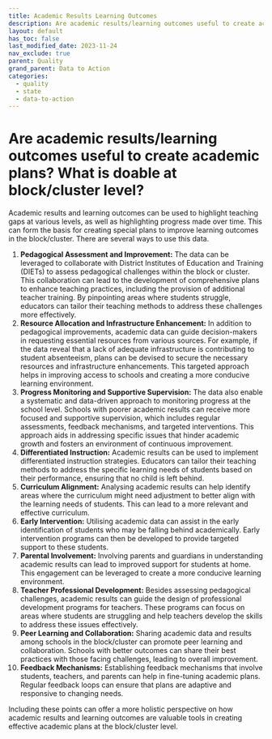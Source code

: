 ```yaml
---
title: Academic Results Learning Outcomes
description: Are academic results/learning outcomes useful to create academic plans? What is doable at block/cluster level?
layout: default
has_toc: false
last_modified_date: 2023-11-24
nav_exclude: true
parent: Quality
grand_parent: Data to Action
categories:
  - quality
  - state
  - data-to-action
---
```

# Are academic results/learning outcomes useful to create academic plans? What is doable at block/cluster level?
Academic results and learning outcomes can be used to highlight teaching gaps at various levels, as well as highlighting progress made over time. This can form the basis for creating special plans to improve learning outcomes in the block/cluster. 
There are several ways to use this data. 

1. **Pedagogical Assessment and Improvement:** The data can be leveraged to collaborate with District Institutes of Education and Training (DIETs) to assess pedagogical challenges within the block or cluster. This collaboration can lead to the development of comprehensive plans to enhance teaching practices, including the provision of additional teacher training. By pinpointing areas where students struggle, educators can tailor their teaching methods to address these challenges more effectively.
2. **Resource Allocation and Infrastructure Enhancement:** In addition to pedagogical improvements, academic data can guide decision-makers in requesting essential resources from various sources. For example, if the data reveal that a lack of adequate infrastructure is contributing to student absenteeism, plans can be devised to secure the necessary resources and infrastructure enhancements. This targeted approach helps in improving access to schools and creating a more conducive learning environment.
3. **Progress Monitoring and Supportive Supervision:** The data also enable a systematic and data-driven approach to monitoring progress at the school level. Schools with poorer academic results can receive more focused and supportive supervision, which includes regular assessments, feedback mechanisms, and targeted interventions. This approach aids in addressing specific issues that hinder academic growth and fosters an environment of continuous improvement.
4. **Differentiated Instruction:** Academic results can be used to implement differentiated instruction strategies. Educators can tailor their teaching methods to address the specific learning needs of students based on their performance, ensuring that no child is left behind.
5. **Curriculum Alignment:** Analysing academic results can help identify areas where the curriculum might need adjustment to better align with the learning needs of students. This can lead to a more relevant and effective curriculum.
6. **Early Intervention:** Utilising academic data can assist in the early identification of students who may be falling behind academically. Early intervention programs can then be developed to provide targeted support to these students.
7. **Parental Involvement:** Involving parents and guardians in understanding academic results can lead to improved support for students at home. This engagement can be leveraged to create a more conducive learning environment.
8. **Teacher Professional Development:** Besides assessing pedagogical challenges, academic results can guide the design of professional development programs for teachers. These programs can focus on areas where students are struggling and help teachers develop the skills to address these issues effectively.
9. **Peer Learning and Collaboration:** Sharing academic data and results among schools in the block/cluster can promote peer learning and collaboration. Schools with better outcomes can share their best practices with those facing challenges, leading to overall improvement.
10. **Feedback Mechanisms:** Establishing feedback mechanisms that involve students, teachers, and parents can help in fine-tuning academic plans. Regular feedback loops can ensure that plans are adaptive and responsive to changing needs.

Including these points can offer a more holistic perspective on how academic results and learning outcomes are valuable tools in creating effective academic plans at the block/cluster level.